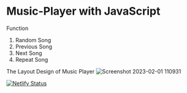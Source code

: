 # Music-Player with JavaScript

Function
1) Random Song
2) Previous Song
3) Next Song
4) Repeat Song

The Layout Design of Music Player
![Screenshot 2023-02-01 110931](https://user-images.githubusercontent.com/86345777/215935830-07cfc994-c4f7-421c-91c5-f2ad7a0d42d4.png)

[![Netlify Status](https://api.netlify.com/api/v1/badges/b3f910c7-3acf-4c92-8cad-2dd72914f155/deploy-status)](https://zook-music-player.netlify.app/)
